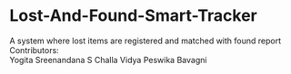 # Lost-And-Found-Smart-Tracker
A system where lost items are registered and matched with found report
<br>
Contributors:<br>
Yogita
Sreenandana S
Challa Vidya
Peswika Bavagni
